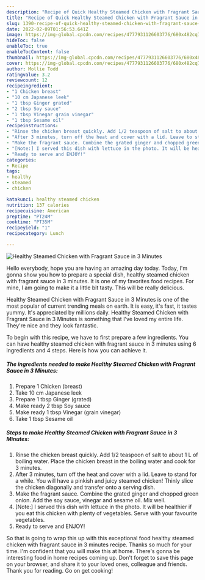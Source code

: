 ```yaml
---
description: "Recipe of Quick Healthy Steamed Chicken with Fragrant Sauce in 3 Minutes"
title: "Recipe of Quick Healthy Steamed Chicken with Fragrant Sauce in 3 Minutes"
slug: 1390-recipe-of-quick-healthy-steamed-chicken-with-fragrant-sauce-in-3-minutes
date: 2022-02-09T01:56:53.641Z
image: https://img-global.cpcdn.com/recipes/4777931126603776/680x482cq70/healthy-steamed-chicken-with-fragrant-sauce-in-3-minutes-recipe-main-photo.jpg
hideToc: false
enableToc: true
enableTocContent: false
thumbnail: https://img-global.cpcdn.com/recipes/4777931126603776/680x482cq70/healthy-steamed-chicken-with-fragrant-sauce-in-3-minutes-recipe-main-photo.jpg
cover: https://img-global.cpcdn.com/recipes/4777931126603776/680x482cq70/healthy-steamed-chicken-with-fragrant-sauce-in-3-minutes-recipe-main-photo.jpg
author: Mollie Todd
ratingvalue: 3.2
reviewcount: 12
recipeingredient:
- "1 Chicken breast"
- "10 cm Japanese leek"
- "1 tbsp Ginger grated"
- "2 tbsp Soy sauce"
- "1 tbsp Vinegar grain vinegar"
- "1 tbsp Sesame oil"
recipeinstructions:
- "Rinse the chicken breast quickly. Add 1/2 teaspoon of salt to about 1 L of boiling water. Place the chicken breast in the boiling water and cook for 3 minutes."
- "After 3 minutes, turn off the heat and cover with a lid. Leave to stand for a while. You will have a pinkish and juicy steamed chicken! Thinly slice the chicken diagonally and transfer onto a serving dish."
- "Make the fragrant sauce. Combine the grated ginger and chopped green onion. Add the soy sauce, vinegar and sesame oil. Mix well."
- "[Note:] I served this dish with lettuce in the photo. It will be healthier if you eat this chicken with plenty of vegetables. Serve with your favourite vegetables."
- "Ready to serve and ENJOY!"
categories:
- Recipe
tags:
- healthy
- steamed
- chicken

katakunci: healthy steamed chicken 
nutrition: 137 calories
recipecuisine: American
preptime: "PT24M"
cooktime: "PT35M"
recipeyield: "1"
recipecategory: Lunch

---
```



![Healthy Steamed Chicken with Fragrant Sauce in 3 Minutes](https://img-global.cpcdn.com/recipes/4777931126603776/680x482cq70/healthy-steamed-chicken-with-fragrant-sauce-in-3-minutes-recipe-main-photo.jpg)

Hello everybody, hope you are having an amazing day today. Today, I'm gonna show you how to prepare a special dish, healthy steamed chicken with fragrant sauce in 3 minutes. It is one of my favorites food recipes. For mine, I am going to make it a little bit tasty. This will be really delicious.



Healthy Steamed Chicken with Fragrant Sauce in 3 Minutes is one of the most popular of current trending meals on earth. It is easy, it's fast, it tastes yummy. It's appreciated by millions daily. Healthy Steamed Chicken with Fragrant Sauce in 3 Minutes is something that I've loved my entire life. They're nice and they look fantastic.


To begin with this recipe, we have to first prepare a few ingredients. You can have healthy steamed chicken with fragrant sauce in 3 minutes using 6 ingredients and 4 steps. Here is how you can achieve it.

<!--inarticleads1-->

##### The ingredients needed to make Healthy Steamed Chicken with Fragrant Sauce in 3 Minutes:

1. Prepare 1 Chicken (breast)
1. Take 10 cm Japanese leek
1. Prepare 1 tbsp Ginger (grated)
1. Make ready 2 tbsp Soy sauce
1. Make ready 1 tbsp Vinegar (grain vinegar)
1. Take 1 tbsp Sesame oil




<!--inarticleads2-->

##### Steps to make Healthy Steamed Chicken with Fragrant Sauce in 3 Minutes:

1. Rinse the chicken breast quickly. Add 1/2 teaspoon of salt to about 1 L of boiling water. Place the chicken breast in the boiling water and cook for 3 minutes.
1. After 3 minutes, turn off the heat and cover with a lid. Leave to stand for a while. You will have a pinkish and juicy steamed chicken! Thinly slice the chicken diagonally and transfer onto a serving dish.
1. Make the fragrant sauce. Combine the grated ginger and chopped green onion. Add the soy sauce, vinegar and sesame oil. Mix well.
1. [Note:] I served this dish with lettuce in the photo. It will be healthier if you eat this chicken with plenty of vegetables. Serve with your favourite vegetables.
1. Ready to serve and ENJOY!



So that is going to wrap this up with this exceptional food healthy steamed chicken with fragrant sauce in 3 minutes recipe. Thanks so much for your time. I'm confident that you will make this at home. There's gonna be interesting food in home recipes coming up. Don't forget to save this page on your browser, and share it to your loved ones, colleague and friends. Thank you for reading. Go on get cooking!
